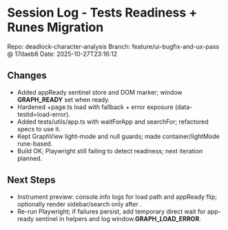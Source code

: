 # Session Log - Tests Readiness + Runes Migration

Repo: deadlock-character-analysis
Branch: feature/ui-bugfix-and-ux-pass @ 17daeb8
Date: 2025-10-27T23:16:12

## Changes
- Added appReady sentinel store and DOM marker; window __GRAPH_READY__ set when ready.
- Hardened +page.ts load with fallback + error exposure (data-testid=load-error).
- Added tests/utils/app.ts with waitForApp and searchFor; refactored specs to use it.
- Kept GraphView light-mode and null guards; made container/lightMode rune-based.
- Build OK; Playwright still failing to detect readiness; next iteration planned.

## Next Steps
- Instrument preview: console.info logs for load path and appReady flip; optionally render sidebar/search only after .
- Re-run Playwright; if failures persist, add temporary direct wait for app-ready sentinel in helpers and log window.__GRAPH_LOAD_ERROR__.